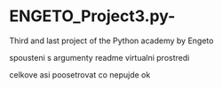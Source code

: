 # ENGETO_Project3.py-
Third and last project of the Python academy by Engeto

spousteni s argumenty
readme
virtualni prostredi

celkove asi poosetrovat co nepujde ok